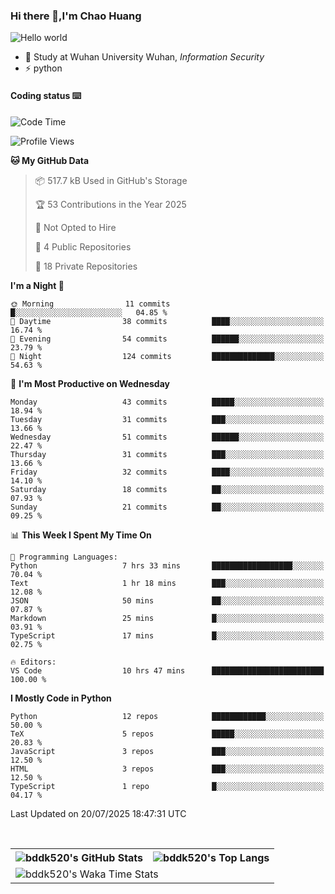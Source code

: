 ### Hi there 👋,I'm Chao Huang


<img src="https://raw.githubusercontent.com/sagar-viradiya/sagar-viradiya/master/resources/banner.png" alt="Hello world">


<br/>


- 🍻  Study at Wuhan University Wuhan, _Information Security_
- ⚡  python



#### Coding status  ⌨️

<!--START_SECTION:waka-->
![Code Time](http://img.shields.io/badge/Code%20Time-872%20hrs%2031%20mins-blue)

![Profile Views](http://img.shields.io/badge/Profile%20Views-0-blue)

**🐱 My GitHub Data** 

> 📦 517.7 kB Used in GitHub's Storage 
 > 
> 🏆 53 Contributions in the Year 2025
 > 
> 🚫 Not Opted to Hire
 > 
> 📜 4 Public Repositories 
 > 
> 🔑 18 Private Repositories 
 > 
**I'm a Night 🦉** 

```text
🌞 Morning                11 commits          █░░░░░░░░░░░░░░░░░░░░░░░░   04.85 % 
🌆 Daytime                38 commits          ████░░░░░░░░░░░░░░░░░░░░░   16.74 % 
🌃 Evening                54 commits          ██████░░░░░░░░░░░░░░░░░░░   23.79 % 
🌙 Night                  124 commits         ██████████████░░░░░░░░░░░   54.63 % 
```
📅 **I'm Most Productive on Wednesday** 

```text
Monday                   43 commits          █████░░░░░░░░░░░░░░░░░░░░   18.94 % 
Tuesday                  31 commits          ███░░░░░░░░░░░░░░░░░░░░░░   13.66 % 
Wednesday                51 commits          ██████░░░░░░░░░░░░░░░░░░░   22.47 % 
Thursday                 31 commits          ███░░░░░░░░░░░░░░░░░░░░░░   13.66 % 
Friday                   32 commits          ████░░░░░░░░░░░░░░░░░░░░░   14.10 % 
Saturday                 18 commits          ██░░░░░░░░░░░░░░░░░░░░░░░   07.93 % 
Sunday                   21 commits          ██░░░░░░░░░░░░░░░░░░░░░░░   09.25 % 
```


📊 **This Week I Spent My Time On** 

```text
💬 Programming Languages: 
Python                   7 hrs 33 mins       ██████████████████░░░░░░░   70.04 % 
Text                     1 hr 18 mins        ███░░░░░░░░░░░░░░░░░░░░░░   12.08 % 
JSON                     50 mins             ██░░░░░░░░░░░░░░░░░░░░░░░   07.87 % 
Markdown                 25 mins             █░░░░░░░░░░░░░░░░░░░░░░░░   03.91 % 
TypeScript               17 mins             █░░░░░░░░░░░░░░░░░░░░░░░░   02.75 % 

🔥 Editors: 
VS Code                  10 hrs 47 mins      █████████████████████████   100.00 % 
```

**I Mostly Code in Python** 

```text
Python                   12 repos            ████████████░░░░░░░░░░░░░   50.00 % 
TeX                      5 repos             █████░░░░░░░░░░░░░░░░░░░░   20.83 % 
JavaScript               3 repos             ███░░░░░░░░░░░░░░░░░░░░░░   12.50 % 
HTML                     3 repos             ███░░░░░░░░░░░░░░░░░░░░░░   12.50 % 
TypeScript               1 repo              █░░░░░░░░░░░░░░░░░░░░░░░░   04.17 % 
```




 Last Updated on 20/07/2025 18:47:31 UTC
<!--END_SECTION:waka-->

<br/>

<table>
  <tr>
    <th>
      <img alt="bddk520's GitHub Stats" src="https://github-readme-stats-git-masterrstaa-rickstaa.vercel.app/api?username=bddk520&show_icons=true&theme=transparent&hide_border=true" align="center" />
    </th>
    <th>
      <img alt="bddk520's Top Langs" src="https://github-readme-stats-git-masterrstaa-rickstaa.vercel.app/api/top-langs/?username=bddk520&layout=compact&theme=transparent&hide_border=true&langs_count=10&hide=CMake" align="center" /> 
    </th>
  </tr>
  <tr>
    <td colspan=2>
      <img alt="bddk520's Waka Time Stats" src="https://github-readme-stats.vercel.app/api/wakatime?username=bddk&hide_border=true&layout=compact&theme=transparent&custom_title=WorkTimeThisWeek&range=last_7_days" align="center"/>
    </td>
  </tr>
</table>
